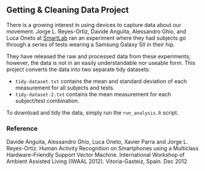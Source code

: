 ## Getting & Cleaning Data Project

There is a growing interest in using devices to capture data about our movement. Jorge L. Reyes-Ortiz, Davide Anguita, Alessandro Ghio, and Luca Oneto at [SmartLab](www.smartlab.ws) ran an experiment where they had subjects go through a series of tests wearing a Samsung Galaxy SII in their hip.

They have released the raw and processed data from these experiments; however, the data is not in an easily understandable nor useable form. This project converts the data into two separate tidy datasets:
- `tidy-dataset.txt` contains the mean and standard deviation of each measurement for all subjects and tests.
- `tidy-dataset-2.txt` contains the mean measurement for each subject/test combination.

To download and tidy the data, simply run the `run_analysis.R` script.

### Reference

Davide Anguita, Alessandro Ghio, Luca Oneto, Xavier Parra and Jorge L. Reyes-Ortiz. Human Activity Recognition on Smartphones using a Multiclass Hardware-Friendly Support Vector Machine. International Workshop of Ambient Assisted Living (IWAAL 2012). Vitoria-Gasteiz, Spain. Dec 2012
